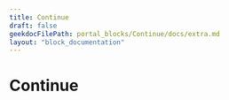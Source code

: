 ```yaml
---
title: Continue
draft: false
geekdocFilePath: portal_blocks/Continue/docs/extra.md
layout: "block_documentation"
---
```

# Continue